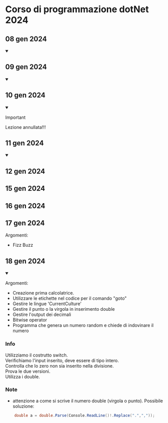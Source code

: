# Corso di programmazione dotNet 2024

## 08 gen 2024
<details open>
    <summary> </summary>

## 09 gen 2024
<details open>
    <summary> </summary>

## 10 gen 2024
<details open>
    <summary> </summary>

>[!IMPORTANT]  
Lezione annullata!!!

</details>

## 11 gen 2024
<details open>
    <summary> </summary>

## 12 gen 2024
## 15 gen 2024
## 16 gen 2024
## 17 gen 2024
Argomenti:
- Fizz Buzz

## 18 gen 2024
<details open>
    <summary> </summary>

Argomenti:
- Creazione prima calcolatrice.
- Utilizzare le etichette nel codice per il comando "goto"
- Gestire le lingue 'CurrentCulture'
- Gestire il punto o la virgola in inserimento double
- Gestire l'output dei decimali 
- Bitwise operator
- Programma che genera un numero random e chiede di indovinare il numero

### Info
Utilizziamo il costrutto switch.  
Verifichiamo l'input inserito, deve essere di tipo intero.  
Controlla che lo zero non sia inserito nella divisione.  
Prova le due versioni.  
Utilizza i double.

### Note
- attenzione a come si scrive il numero double (virgola o punto).
Possibile soluzione:

```c#
    double a = double.Parse(Console.ReadLine()!.Replace(".",","));
```

